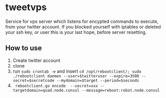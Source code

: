 # tweetvps
Service for vps server which listens for encypted commands to execute, from your twitter account. If you blocked yourself with iptables or deleted your ssh key, or user this is your last hope, before server resetting.


## How to use
1. Create twitter account
1. clone
1. run `sudo crontab -e` and insert 
`cd /opt/rebootclient/;
sudo ./rebootclient daemon --user=$twitteruser --expire=3500 --secret=$secretcode --mydomain=$target --period=$seconds`
1. ` rebootclient.go encode  --secret=xxx --targetdomain=quad.node.consul --message=reboot:robot.node.consul`
